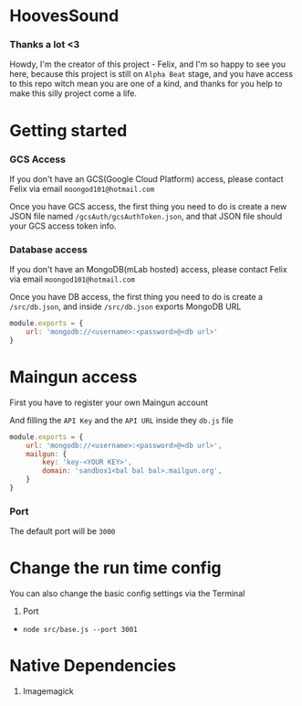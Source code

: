 # HoovesSound

### Thanks a lot <3

Howdy, I'm the creator of this project - Felix, 
and I'm so happy to see you here, 
because this project is still on `Alpha Beat` stage, 
and you have access to this repo witch mean you are one of a kind, 
and thanks for you help to make this silly project come a life.

# Getting started

### GCS Access

If you don't have an GCS(Google Cloud Platform) access, please contact Felix via email `moongod101@hotmail.com`

Once you have GCS access, the first thing you need to do is create a new JSON file named `/gcsAuth/gcsAuthToken.json`, and that JSON file should your GCS access token info.

### Database access

If you don't have an MongoDB(mLab hosted) access, please contact Felix via email `moongod101@hotmail.com`

Once you have DB access, the first thing you need to do is create a `/src/db.json`, and inside `/src/db.json` exports MongoDB URL

```javascript
module.exports = {
    url: 'mongodb://<username>:<password>@<db url>'
}
````

# Maingun access
First you have to register your own Maingun account

And filling the `API Key` and the `API URL` inside they `db.js` file

```javascript
module.exports = {
    url: 'mongodb://<username>:<password>@<db url>',
    mailgun: {
        key: 'key-<YOUR KEY>',
        domain: 'sandbox1<bal bal bal>.mailgun.org',
    }
}
````


### Port

The default port will be `3000`


# Change the run time config

You can also change the basic config settings via the Terminal

1. Port
  * `node src/base.js --port 3001`
  
# Native Dependencies
1. Imagemagick